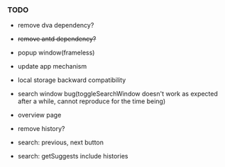 ### TODO

- remove dva dependency?
- ~~remove antd dependency?~~

- popup window(frameless)
- update app mechanism
- local storage backward compatibility
- search window bug(toggleSearchWindow doesn't work as expected after a while, cannot reproduce for the time being)
- overview page
- remove history?
- search: previous, next button
- search: getSuggests include histories

